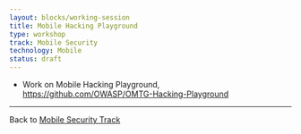 ```yaml
---
layout: blocks/working-session
title: Mobile Hacking Playground
type: workshop
track: Mobile Security
technology: Mobile
status: draft
---
```


* Work on Mobile Hacking Playground, https://github.com/OWASP/OMTG-Hacking-Playground


----
Back to [Mobile Security Track](index.html)